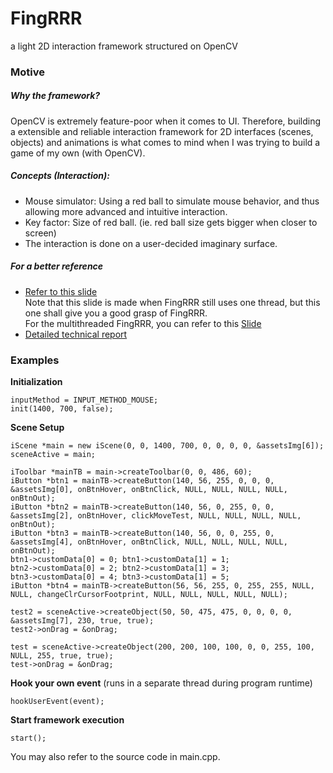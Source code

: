# FingRRR
a light 2D interaction framework structured on OpenCV

### Motive
##### Why the framework?
OpenCV is extremely feature-poor when it comes to UI. Therefore, building a extensible and reliable interaction framework for 2D interfaces (scenes, objects) and animations is what comes to mind when I was trying to build a game of my own (with OpenCV).

##### Concepts (Interaction):
- Mouse simulator: Using a red ball to simulate mouse behavior, and thus allowing
more advanced and intuitive interaction.
- Key factor: Size of red ball. (ie. red ball size gets bigger when closer to screen)
- The interaction is done on a user-decided imaginary surface.


##### For a better reference
- [Refer to this slide](http://1drv.ms/1vW2Ysq)  
Note that this slide is made when FingRRR still uses one thread, but this one shall give you a good grasp of FingRRR.  
For the multithreaded FingRRR, you can refer to this [Slide](http://1drv.ms/1CmK2p1)  
- [Detailed technical report](http://1drv.ms/1EI4FLZ)

### Examples
**Initialization**
```
inputMethod = INPUT_METHOD_MOUSE;
init(1400, 700, false);
```
**Scene Setup**
```
iScene *main = new iScene(0, 0, 1400, 700, 0, 0, 0, 0, &assetsImg[6]);
sceneActive = main;

iToolbar *mainTB = main->createToolbar(0, 0, 486, 60);
iButton *btn1 = mainTB->createButton(140, 56, 255, 0, 0, 0, &assetsImg[0], onBtnHover, onBtnClick, NULL, NULL, NULL, NULL, onBtnOut);
iButton *btn2 = mainTB->createButton(140, 56, 0, 255, 0, 0, &assetsImg[2], onBtnHover, clickMoveTest, NULL, NULL, NULL, NULL, onBtnOut);
iButton *btn3 = mainTB->createButton(140, 56, 0, 0, 255, 0, &assetsImg[4], onBtnHover, onBtnClick, NULL, NULL, NULL, NULL, onBtnOut);
btn1->customData[0] = 0; btn1->customData[1] = 1;
btn2->customData[0] = 2; btn2->customData[1] = 3;
btn3->customData[0] = 4; btn3->customData[1] = 5; 
iButton *btn4 = mainTB->createButton(56, 56, 255, 0, 255, 255, NULL, NULL, changeClrCursorFootprint, NULL, NULL, NULL, NULL, NULL);

test2 = sceneActive->createObject(50, 50, 475, 475, 0, 0, 0, 0, &assetsImg[7], 230, true, true);
test2->onDrag = &onDrag;

test = sceneActive->createObject(200, 200, 100, 100, 0, 0, 255, 100, NULL, 255, true, true);
test->onDrag = &onDrag;
```
**Hook your own event** (runs in a separate thread during program runtime)
```
hookUserEvent(event);
```
**Start framework execution**
```
start();
```
You may also refer to the source code in main.cpp.
